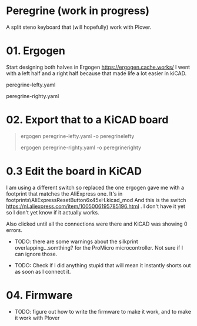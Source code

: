 # Peregrine (work in progress)

A split steno keyboard that (will hopefully) work with Plover.

# 01.  Ergogen

Start designing both halves in Ergogen https://ergogen.cache.works/
I went with a left half and a right half because that made life a lot easier in kiCAD.

peregrine-lefty.yaml

peregrine-righty.yaml

# 02. Export that to a KiCAD board 


> ergogen peregrine-lefty.yaml -o peregrinelefty
> 
> ergogen peregrine-righty.yaml -o peregrinerighty

# 0.3 Edit the board in KiCAD 

I am using a different switch so replaced the one ergogen gave me with a footprint that matches the AliExpress one. It's in footprints\AliExpressResetButton6x45xH.kicad_mod 
And this is the switch https://nl.aliexpress.com/item/1005006195785196.html . I don't have it yet so I don't yet know if it actually works.

Also clicked until all the connections were there and KiCAD was showing 0 errors.

- TODO: there are some warnings about the silkprint overlapping...somthing? for the ProMicro microcontroller. Not sure if I can ignore those.

- TODO: Check if I did anything stupid that will mean it instantly shorts out as soon as I connect it.

# 04. Firmware

- TODO: figure out how to write the firmware to make it work, and to make it work with Plover  
